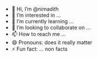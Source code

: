 - 👋 Hi, I’m @nimadith
- 👀 I’m interested in ...
- 🌱 I’m currently learning ...
- 💞️ I’m looking to collaborate on ...
- 📫 How to reach me ...
- 😄 Pronouns: does it really matter
- ⚡ Fun fact: ... non facts

<!---
nimadith/nimadith is a ✨ special ✨ repository because its `README.md` (this file) appears on your GitHub profile.
You can click the Preview link to take a look at your changes.
--->
